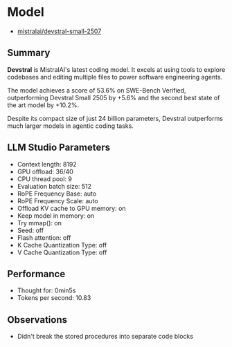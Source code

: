 # Model

- [mistralai/devstral-small-2507](https://lmstudio.ai/models/mistralai/devstral-small-2507)

## Summary

**Devstral** is MistralAI's latest coding model. It excels at using tools to explore codebases and editing multiple files to power software engineering agents.

The model achieves a score of 53.6% on SWE-Bench Verified, outperforming Devstral Small 2505 by +5.6% and the second best state of the art model by +10.2%.

Despite its compact size of just 24 billion parameters, Devstral outperforms much larger models in agentic coding tasks.

## LLM Studio Parameters

- Context length: 8192
- GPU offload: 36/40
- CPU thread pool: 9
- Evaluation batch size: 512
- RoPE Frequency Base: auto
- RoPE Frequency Scale: auto
- Offload KV cache to GPU memory: on
- Keep model in memory: on
- Try mmap(): on
- Seed: off
- Flash attention: off
- K Cache Quantization Type: off
- V Cache Quantization Type: off

## Performance

- Thought for: 0min5s
- Tokens per second: 10.83

## Observations

- Didn't break the stored procedures into separate code blocks
